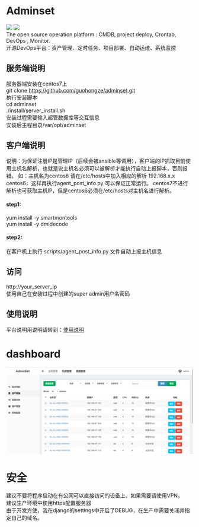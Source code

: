 # Adminset
<img src="https://travis-ci.org/guohongze/adminset.svg?branch=master"></img> 
<img src="https://img.shields.io/hexpm/l/plug.svg"></img>
<br>
The open source operation platform : CMDB, project deploy, Crontab, DevOps , Monitor. <br>
开源DevOps平台：资产管理、定时任务、项目部署、自动运维、系统监控


## 服务端说明
服务器端安装在centos7上<br>
git clone https://github.com/guohongze/adminset.git<br>
执行安装脚本<br>
cd adminset<br>
./install/server_install.sh<br>
安装过程需要输入超管数据库等交互信息<br>
安装后主程目录/var/opt/adminset



## 客户端说明
说明：为保证注册IP是管理IP（后续会被ansible等调用），客户端的IP抓取目前使用主机名解析，也就是说主机名必须可以被解析才能执行自动上报脚本，否则报错。
如：主机名为centos6 请在/etc/hosts中加入相应的解析 192.168.x.x centos6，这样再执行agent_post_info.py 可以保证正常运行。
centos7不进行解析也可获取主机IP，但是centos6必须在/etc/hosts对主机名进行解析。
#### step1:
yum install -y smartmontools <br>
yum install -y dmidecode
#### step2:
在客户机上执行 scripts/agent_post_info.py 文件自动上报主机信息<br>

## 访问
http://your_server_ip<br>
使用自己在安装过程中创建的super admin用户名密码

## 使用说明
平台说明用说明请转到：<a href="https://github.com/guohongze/adminset/blob/master/docs/Manual.txt">使用说明</a>
# dashboard
<img src="https://github.com/guohongze/adminset/blob/master/static/dist/img/asset.png"></img>
# 安全
建议不要将程序启动在有公网可以直接访问的设备上，如果需要请使用VPN。<br>
建议生产环境中使用https配置服务器<br>
由于开发方使，我在django的settings中开启了DEBUG，在生产中需要关闭并指定自己的域名。


